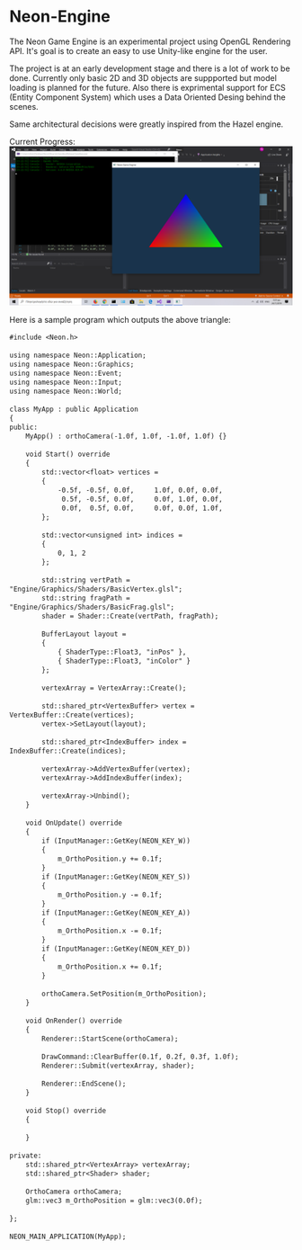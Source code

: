 # Neon-Engine
The Neon Game Engine is an experimental project using OpenGL Rendering API.
It's goal is to create an easy to use Unity-like engine for the user.

The project is at an early development stage and there is a lot of work to be done.
Currently only basic 2D and 3D objects are suppported but model loading is planned for the future.
Also there is exprimental support for ECS (Entity Component System) which uses a Data Oriented Desing behind the scenes.

Same architectural decisions were greatly inspired from the Hazel engine.

Current Progress:
![Screenshot](Screenshots/Colored_Triangle_OpenGL.png)

Here is a sample program which outputs the above triangle:
``` 
#include <Neon.h>

using namespace Neon::Application;
using namespace Neon::Graphics;
using namespace Neon::Event;
using namespace Neon::Input;
using namespace Neon::World;

class MyApp : public Application
{
public:
	MyApp() : orthoCamera(-1.0f, 1.0f, -1.0f, 1.0f) {}

	void Start() override
	{
		std::vector<float> vertices = 
		{
			-0.5f, -0.5f, 0.0f,		1.0f, 0.0f, 0.0f,
			 0.5f, -0.5f, 0.0f,		0.0f, 1.0f, 0.0f,
			 0.0f,  0.5f, 0.0f,		0.0f, 0.0f, 1.0f,
		};

		std::vector<unsigned int> indices = 
		{
			0, 1, 2   
		};
		
		std::string vertPath = "Engine/Graphics/Shaders/BasicVertex.glsl";
		std::string fragPath = "Engine/Graphics/Shaders/BasicFrag.glsl";
		shader = Shader::Create(vertPath, fragPath);

		BufferLayout layout =
		{
			{ ShaderType::Float3, "inPos" },
			{ ShaderType::Float3, "inColor" }
		};
		
		vertexArray = VertexArray::Create();

		std::shared_ptr<VertexBuffer> vertex = VertexBuffer::Create(vertices);
		vertex->SetLayout(layout);

		std::shared_ptr<IndexBuffer> index = IndexBuffer::Create(indices);

		vertexArray->AddVertexBuffer(vertex);
		vertexArray->AddIndexBuffer(index);

		vertexArray->Unbind();
	}
	
	void OnUpdate() override
	{
		if (InputManager::GetKey(NEON_KEY_W))
		{
			m_OrthoPosition.y += 0.1f;
		}
		if (InputManager::GetKey(NEON_KEY_S))
		{
			m_OrthoPosition.y -= 0.1f;
		}
		if (InputManager::GetKey(NEON_KEY_A))
		{
			m_OrthoPosition.x -= 0.1f;
		}
		if (InputManager::GetKey(NEON_KEY_D))
		{
			m_OrthoPosition.x += 0.1f;
		}

		orthoCamera.SetPosition(m_OrthoPosition);
	}

	void OnRender() override
	{
		Renderer::StartScene(orthoCamera);

		DrawCommand::ClearBuffer(0.1f, 0.2f, 0.3f, 1.0f);
		Renderer::Submit(vertexArray, shader);
		
		Renderer::EndScene();
	}

	void Stop() override
	{
		
	}

private:
	std::shared_ptr<VertexArray> vertexArray;
	std::shared_ptr<Shader> shader;

	OrthoCamera orthoCamera;
	glm::vec3 m_OrthoPosition = glm::vec3(0.0f);

};

NEON_MAIN_APPLICATION(MyApp);
```
